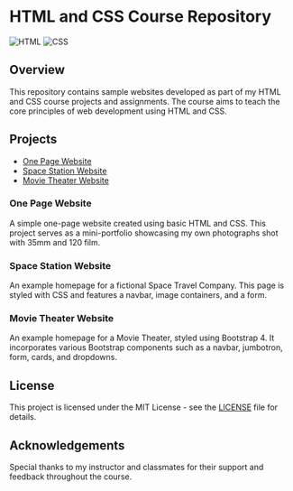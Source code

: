 # HTML and CSS Course Repository

![HTML](https://img.shields.io/badge/HTML-5-orange)
![CSS](https://img.shields.io/badge/CSS-3-blue)

## Overview
This repository contains sample websites developed as part of my HTML and CSS course projects and assignments. The course aims to teach the core principles of web development using HTML and CSS.

## Projects

- [One Page Website](https://github.com/kevinguarnes/HTML-and-CSS-Projects/blob/2c0f59ad3d55f81141261cb1da5ae685845c0cfb/One-Page%20Website/one_page_website.html)
- [Space Station Website](https://github.com/kevinguarnes/HTML-and-CSS-Projects/blob/2c0f59ad3d55f81141261cb1da5ae685845c0cfb/Project/index.html)
- [Movie Theater Website](https://github.com/kevinguarnes/HTML-and-CSS-Projects/blob/2c0f59ad3d55f81141261cb1da5ae685845c0cfb/bootstrap4_project/academy_cinemas.html)

### One Page Website
A simple one-page website created using basic HTML and CSS. This project serves as a mini-portfolio showcasing my own photographs shot with 35mm and 120 film.

### Space Station Website
An example homepage for a fictional Space Travel Company. This page is styled with CSS and features a navbar, image containers, and a form.

### Movie Theater Website
An example homepage for a Movie Theater, styled using Bootstrap 4. It incorporates various Bootstrap components such as a navbar, jumbotron, form, cards, and dropdowns.

## License
This project is licensed under the MIT License - see the [LICENSE](LICENSE) file for details.

## Acknowledgements
Special thanks to my instructor and classmates for their support and feedback throughout the course.
